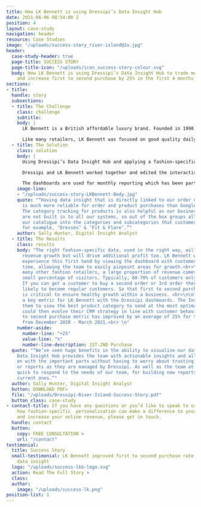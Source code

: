 ```yaml
---
title: How LK Bennett is using Dressipi’s Data Insight Hub
date: 2021-06-06 08:54:00 Z
position: 4
layout: case-study
navigation: header
resource: Case Studies
image: "/uploads/success-story_river-island@2x.jpg"
header:
  case-study-header: true
  page-title: SUCCESS STORY
  page-title-icon: "/uploads/icon_success-story-colour.svg"
  body: How LK Bennett is using Dressipi’s Data Insight Hub to trade more effectively
    and increase first to second purchase by 25% in the first 4 months.
sections:
- title: 
  handle: story
  subsections:
  - title: The Challenge
    class: challenge
    subtitle: 
    body: |
      LK Bennett is a British affordable luxury brand. Founded in 1990, it quickly became established as a leading fashion house offering complete wardrobe solutions for all occasions, with a vision of bringing “a bit of Bond Street luxury to the High Street”.<br>

      Like many retailers, LK Bennett was focused on good quality daily and weekly reporting. They were looking for a partner that could help them see the bigger picture and monitor changes when both the external environment around them changed and their internal strategies changed.
  - title: The Solution
    class: solution
    body: |
      Using Dressipi’s Data Insight Hub and applying a fashion-specific lens on every product and customer, LK Bennett was able to transform their data into a powerful asset that was genuinely actionable.<br>

      Dressipi and LK Bennett worked together and edited the interactive dashboards to guarantee that they would be right for their specific needs and enhance all operational parts of their business. They could quickly get started by simply adding some tracking onsite. <br>

      The dashboards are used for monthly reporting which has been particularly helpful for tracking top-level strategies for optimisation. With the uncertainty of COVID and being light on data resource, this was key for LK Bennett. <br>
    image-line:
    - "/uploads/success-story-LKBennett-Body.jpg"
    quote: "“Having data insight that is directly linked to our order management system
      is much more reliable for order and product purchases than Google Analytics.
      The category tracking for products is also helpful as our business categories
      are not built in to all our systems, so out of the box groups allow us to segment
      our catalogue into the categories and subcategories that customer’s shop online,
      for example, ‘Dresses’ & ‘Fit & Flare’.”"
    author: Sally Hunter, Digital Insight Analyst
  - title: The Results
    class: results
    body: "The right fashion-specific data, used in the right way, will not only deliver
      revenue growth but will drive additional profit too. LK Bennett was able to
      experience this first hand by viewing the dashboard with customer segments over
      time, allowing the team to easily pinpoint areas for growth.<br>\n\nAs with
      many other fashion retailers, a large proportion of revenue comes from a relatively
      small percentage of visitors. Typically, 60-70% of customers only buy once.
      If you can get a customer to buy a second order or 3rd order they are increasingly
      likely to become regular customers. So that first to second purchase metric
      is critical to ensure healthy growth within a business. <br>\n\nThis has been
      a key metric for LK Bennett with the Dressipi dashboards. The Insight Hub allowed
      them to view the best product category to send at the most optimal time. They
      could then evolve their CRM strategy in line with customer behaviour. The first
      to second purchase metric has improved by an average of 25% for the 4 months
      from December 2020 - March 2021.<br> \n"
    number-aside:
      number-line: "+25"
      value-line: "%"
      number-line-description: 1ST-2ND Purchase
  quote: "“We’ve seen huge benefits in the ability to visualise our data. Dressipi’s
    Data Insight Hub provides the team with actionable insights and allows us to get
    on with the important parts without having to worry about trusting the data quality
    or reports as they are managed by Dressipi. As well as the team at Dressipi are
    quick to respond to the needs of our team, for building new reports or tweaking
    current ones.”"
  author: Sally Hunter, Digital Insight Analyst
  button: DOWNLOAD PDF>
  file: "/uploads/Dressipi-River-Island-Success-Story.pdf"
  button_class: case-study
- contact-title: If you have any questions or you’d like to speak to us directly about
    how fashion-specific  personalisation can make a difference to your customer experience
    and increase your online revenue, please get in touch.
  handle: contact
  button:
    copy: FREE CONSULTATION >
    url: "/contact"
testimonial:
  title: Success Story
  small-testimonial: LK Bennett improved first to second purchase rate by 25% through
    data insight
  logo: "/uploads/success-lkb-logo.svg"
  action: Read The Full Story >
  class: 
  author:
    image: "/uploads/success-lk.png"
position-list: 1
---
```



